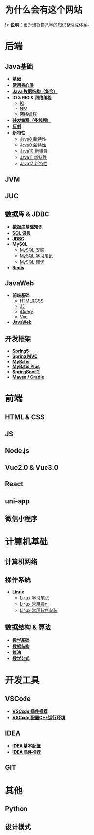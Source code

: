# 为什么会有这个网站

!> <b>说明</b>：因为想将自己学的知识整理成体系。

# 后端

## Java基础

* [**基础**](docs/Java/Base/base.md)
* [**常用核心类**](docs/Java/Base/commonClass.md)
* [**Java 数据结构（集合）**](docs/Java/Base/collection.md)
* **IO & NIO & 网络编程**
  * [IO](docs/Java/Base/IO.md)
  * [NIO](docs/Java/Base/NIO.md)
  * [网络编程](docs/Java/Base/NetworkProgramming.md)
* [**并发编程（多线程）**](docs/Java/Base/concurrent.md)
* [**反射**](docs/Java/Base/reflection.md)
* **新特性**
  * [Java8 新特性](docs/Java/Base/newFeatures/Java8.md)
  * [Java9 新特性](docs/Java/Base/newFeatures/Java9.md)
  * [Java10 新特性](docs/docs/Java/Base/newFeatures/Java10.md)
  * [Java11 新特性](docs/Java/Base/newFeatures/Java11.md)
  * [Java17 新特性](docs/Java/Base/newFeatures/Java12.md)

## JVM

## JUC

## 数据库 & JDBC

* [**数据库基础知识**](docs/Database/DBBase.md)
* [**SQL 语言**](docs/Database/SQL.md)
* [**JDBC**](docs/Database/JDBC.md)
* **MySQL**
  * [MySQL 安装](docs/Database/MySQLInstall.md)
  * [MySQL 学习笔记](docs/Database/MySQLNote.md)
  * [MySQL 调优](docs/C/C-Code.md)
* [**Redis**](docs/Database/Redis.md)

## JavaWeb

* **前端基础**
  * [HTML&CSS](docs/Java/JavaWeb/HTML&CSS.md)
  * [JS](docs/Java/JavaWeb/JS.md)
  * [jQuery](docs/Java/JavaWeb/jQuery.md)
  * [Vue](docs/Java/JavaWeb/Vue.md)
* [**JavaWeb**](docs/Java/JavaWeb/JavaWeb.md)

## 开发框架

* [**Spring5**](C/C-Code.md)
* [**Spring MVC**](C/C-Code.md)
* [**MyBatis**](C/C-Code.md)
* [**MyBatis Plus**](C/C-Code.md)
* [**SpringBoot 2**](C/C-Code.md)
* [**Maven / Gradle**](C/C-Code.md)

# 前端

## HTML & CSS

## JS

## Node.js

## Vue2.0 & Vue3.0

## React

## uni-app

## 微信小程序

# 计算机基础

## 计算机网络

## 操作系统

* **Linux**
  * [Linux 学习笔记](C/C-Code.md)
  * [Linux 常用操作](C/C-Code.md)
  * [Linux 常用软件安装](C/C-Code.md)

## 数据结构 & 算法

* [**数学基础**](C/C-Code.md)
* [**数据结构**](C/C-Code.md)
* [**算法**](C/C-Code.md)
* [**数学公式**](docs/Math/Math.md)

# 开发工具

## VSCode

* [**VSCode 插件推荐**](docs/Java/Base/newFeatures/Java12.md)
* [**VSCode 配置C++运行环境**](docs/Java/Base/newFeatures/Java12.md)

## IDEA
* [**IDEA 基本配置**](Java/Base/newFeatures/Java12.md)
* [**IDEA 插件推荐**](Java/Base/newFeatures/Java12.md)

## GIT

# 其他

## Python 

## 设计模式